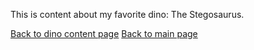 This is content about my favorite dino: The Stegosaurus.

[Back to dino content page](./content-dinos/dinos.md)
[Back to main page](../index.md)